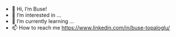 - 👋 Hi, I’m Buse!
- 👀 I’m interested in ...
- 🌱 I’m currently learning ...
- 📫 How to reach me https://www.linkedin.com/in/buse-topaloglu/

<!---
busetopaloglu/busetopaloglu is a ✨ special ✨ repository because its `README.md` (this file) appears on your GitHub profile.
You can click the Preview link to take a look at your changes.
--->
